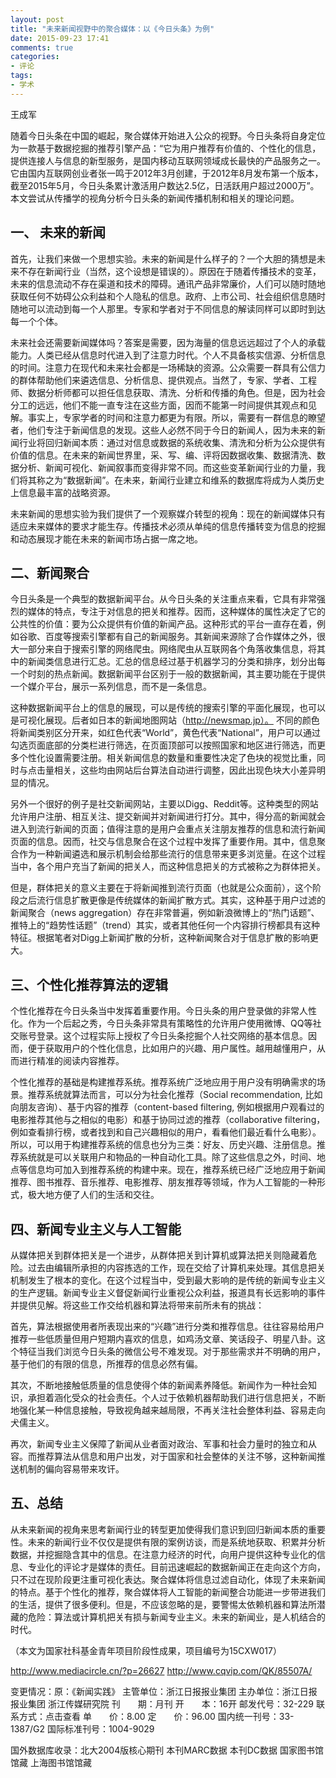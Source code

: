 ```yaml
---
layout: post
title: "未来新闻视野中的聚合媒体：以《今日头条》为例"
date: 2015-09-23 17:41
comments: true
categories:
- 评论
tags:
- 学术
---
```



王成军

随着今日头条在中国的崛起，聚合媒体开始进入公众的视野。今日头条将自身定位为一款基于数据挖掘的推荐引擎产品：“它为用户推荐有价值的、个性化的信息，提供连接人与信息的新型服务，是国内移动互联网领域成长最快的产品服务之一。它由国内互联网创业者张一鸣于2012年3月创建，于2012年8月发布第一个版本，截至2015年5月，今日头条累计激活用户数达2.5亿，日活跃用户超过2000万”。本文尝试从传播学的视角分析今日头条的新闻传播机制和相关的理论问题。

## 一、	未来的新闻
首先，让我们来做一个思想实验。未来的新闻是什么样子的？一个大胆的猜想是未来不存在新闻行业（当然，这个设想是错误的）。原因在于随着传播技术的变革，未来的信息流动不存在渠道和技术的障碍。通讯产品非常廉价，人们可以随时随地获取任何不妨碍公众利益和个人隐私的信息。政府、上市公司、社会组织信息随时随地可以流动到每一个人那里。专家和学者对于不同信息的解读同样可以即时到达每一个个体。

未来社会还需要新闻媒体吗？答案是需要，因为海量的信息远远超过了个人的承载能力。人类已经从信息时代进入到了注意力时代。个人不具备核实信源、分析信息的时间。注意力在现代和未来社会都是一场稀缺的资源。公众需要一群具有公信力的群体帮助他们来遴选信息、分析信息、提供观点。当然了，专家、学者、工程师、数据分析师都可以担任信息获取、清洗、分析和传播的角色。但是，因为社会分工的远远，他们不能一直专注在这些方面，因而不能第一时间提供其观点和见解。事实上，专家学者的时间和注意力都更为有限。所以，需要有一群信息的瞭望者，他们专注于新闻信息的发现。这些人必然不同于今日的新闻人，因为未来的新闻行业将回归新闻本质：通过对信息或数据的系统收集、清洗和分析为公众提供有价值的信息。在未来的新闻世界里，采、写、编、评将因数据收集、数据清洗、数据分析、新闻可视化、新闻叙事而变得非常不同。而这些变革新闻行业的力量，我们将其称之为“数据新闻”。在未来，新闻行业建立和维系的数据库将成为人类历史上信息最丰富的战略资源。

未来新闻的思想实验为我们提供了一个观察媒介转型的视角：现在的新闻媒体只有适应未来媒体的要求才能生存。传播技术必须从单纯的信息传播转变为信息的挖掘和动态展现才能在未来的新闻市场占据一席之地。

## 二、新闻聚合
今日头条是一个典型的数据新闻平台。从今日头条的关注重点来看，它具有非常强烈的媒体的特点，专注于对信息的把关和推荐。因而，这种媒体的属性决定了它的公共性的价值：要为公众提供有价值的新闻产品。这种形式的平台一直存在着，例如谷歌、百度等搜索引擎都有自己的新闻服务。其新闻来源除了合作媒体之外，很大一部分来自于搜索引擎的网络爬虫。网络爬虫从互联网各个角落收集信息，将其中的新闻类信息进行汇总。汇总的信息经过基于机器学习的分类和排序，划分出每一个时刻的热点新闻。数据新闻平台区别于一般的数据新闻，其主要功能在于提供一个媒介平台，展示一系列信息，而不是一条信息。

这种数据新闻平台上的信息的展现，可以是传统的搜索引擎的平面化展现，也可以是可视化展现。后者如日本的新闻地图网站（http://newsmap.jp）。 不同的颜色将新闻类别区分开来，如红色代表“World”，黄色代表“National”，用户可以通过勾选页面底部的分类栏进行筛选，在页面顶部可以按照国家和地区进行筛选，而更多个性化设置需要注册。相关新闻信息的数量和重要性决定了色块的视觉比重，同时与点击量相关，这些均由网站后台算法自动进行调整，因此出现色块大小差异明显的情况。

另外一个很好的例子是社交新闻网站，主要以Digg、Reddit等。这种类型的网站允许用户注册、相互关注、提交新闻并对新闻进行打分。其中，得分高的新闻就会进入到流行新闻的页面；值得注意的是用户会重点关注朋友推荐的信息和流行新闻页面的信息。因而，社交与信息聚合在这个过程中发挥了重要作用。其中，信息聚合作为一种新闻遴选和展示机制会给那些流行的信息带来更多浏览量。在这个过程当中，各个用户充当了新闻的把关人，而这种信息把关的方式被称之为群体把关。

但是，群体把关的意义主要在于将新闻推到流行页面（也就是公众面前），这个阶段之后流行信息扩散更像是传统媒体的新闻扩散方式。其实，这种基于用户过滤的新闻聚合（news aggregation）存在非常普遍，例如新浪微博上的“热门话题”、推特上的“趋势性话题”（trend）其实，或者其他任何一个内容排行榜都具有这种特征。根据笔者对Digg上新闻扩散的分析，这种新闻聚合对于信息扩散的影响更大。

## 三、个性化推荐算法的逻辑
个性化推荐在今日头条当中发挥着重要作用。今日头条的用户登录做的非常人性化。作为一个后起之秀，今日头条非常具有策略性的允许用户使用微博、QQ等社交账号登录。这个过程实际上授权了今日头条挖掘个人社交网络的基本信息。因而，便于获取用户的个性化信息，比如用户的兴趣、用户属性。越用越懂用户，从而进行精准的阅读内容推荐。

个性化推荐的基础是构建推荐系统。推荐系统广泛地应用于用户没有明确需求的场景。推荐系统就算法而言，可以分为社会化推荐（Social recommendation, 比如向朋友咨询）、基于内容的推荐（content-based filtering, 例如根据用户观看过的电影推荐其他与之相似的电影）和基于协同过滤的推荐（collaborative filtering，例如查看排行榜，或者找到和自己兴趣相似的用户，看看他们最近看什么电影）。所以，可以用于构建推荐系统的信息也分为三类：好友、历史兴趣、注册信息。推荐系统就是可以关联用户和物品的一种自动化工具。除了这些信息之外，时间、地点等信息均可加入到推荐系统的构建中来。现在，推荐系统已经广泛地应用于新闻推荐、图书推荐、音乐推荐、电影推荐、朋友推荐等领域，作为人工智能的一种形式，极大地方便了人们的生活和交往。

## 四、新闻专业主义与人工智能
从媒体把关到群体把关是一个进步，从群体把关到计算机或算法把关则隐藏着危险。过去由编辑所承担的内容拣选的工作，现在交给了计算机来处理。其信息把关机制发生了根本的变化。在这个过程当中，受到最大影响的是传统的新闻专业主义的生产逻辑。新闻专业主义督促新闻行业重视公众利益，报道具有长远影响的事件并提供见解。将这些工作交给机器和算法将带来前所未有的挑战：

首先，算法根据使用者所表现出来的“兴趣”进行分类和推荐信息。往往容易给用户推荐一些低质量但用户短期内喜欢的信息，如鸡汤文章、笑话段子、明星八卦。这个特征当我们浏览今日头条的微信公号不难发现。对于那些需求并不明确的用户，基于他们的有限的信息，所推荐的信息必然有偏。

其次，不断地接触低质量的信息使得个体的新闻素养降低。新闻作为一种社会知识，承担着涵化受众的社会责任。个人过于依赖机器帮助我们进行信息把关，不断地强化某一种信息接触，导致视角越来越局限，不再关注社会整体利益、容易走向犬儒主义。

再次，新闻专业主义保障了新闻从业者面对政治、军事和社会力量时的独立和从容。而推荐算法从信息和用户出发，对于国家和社会整体的关注不够，这种新闻推送机制的偏向容易带来攻讦。

## 五、总结

从未来新闻的视角来思考新闻行业的转型更加使得我们意识到回归新闻本质的重要性。未来的新闻行业不仅仅是提供有限的案例访谈，而是系统地获取、积累并分析数据，并挖掘隐含其中的信息。在注意力经济的时代，向用户提供这种专业化的信息、专业化的评论才是媒体的责任。目前迅速崛起的数据新闻正在走向这个方向，只不过在现阶段更注重可视化表达。聚合媒体将信息过滤自动化，体现了未来新闻的特点。基于个性化的推荐，聚合媒体将人工智能的新闻整合功能进一步带进我们的生活，提供了很多便利。但是，不应该忽略的是，要警惕太依赖机器和算法所潜藏的危险：算法或计算机把关有损与新闻专业主义。未来的新闻业，是人机结合的时代。


（本文为国家社科基金青年项目阶段性成果，项目编号为15CXW017）




http://www.mediacircle.cn/?p=26627
http://www.cqvip.com/QK/85507A/

变更情况：原：《新闻实践》
主管单位：浙江日报报业集团
主办单位：浙江日报报业集团 浙江传媒研究院
刊　　期：月刊
开　　本：16开
邮发代号：32-229
联系方式：点击查看
单　　价：8.00
定　　价：96.00
国内统一刊号：33-1387/G2
国际标准刊号：1004-9029

国外数据库收录：北大2004版核心期刊
本刊MARC数据 本刊DC数据
国家图书馆馆藏 上海图书馆馆藏
